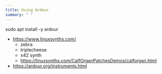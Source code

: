 ```yaml
---
title: Using Ardour
summary: " "
---
```


sudo apt install -y ardour

* https://www.linuxsynths.com/
    * zebra
    * triplecheese
    * x42 synth
    * https://linuxsynths.com/CalfOrganPatchesDemos/calforgan.html
* https://ardour.org/instruments.html